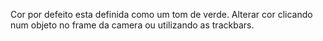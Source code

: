 Cor por defeito esta definida como um tom de verde.
Alterar cor clicando num objeto no frame da camera ou utilizando as trackbars.